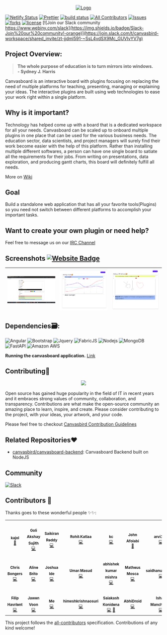 <p align="center">
  <a href="#">
    <img src="https://github.com/Canvasbird/canvasboard/blob/master/src/assets/Canvasboard.png?raw=true" alt="Logo" width="800">
</p>

[![Netlify Status](https://api.netlify.com/api/v1/badges/d8d6b080-423d-45c8-974e-fb1f7986a028/deploy-status)](https://app.netlify.com/sites/canvasboard/deploys)
[![Prettier](https://img.shields.io/badge/code_style-prettier-ff69b4.svg)](https://prettier.io)
[![build status](https://github.com/Canvasbird/canvasboard/workflows/Build/badge.svg)](https://github.com/Canvasbird/canvasboard/actions)
[![All Contributors](https://img.shields.io/badge/all_contributors-20-orange.svg?style=flat-square)](#contributors-)
[![Issues](https://img.shields.io/github/issues/Canvasbird/canvasboard)](#issues)
[![forks](https://img.shields.io/github/forks/Canvasbird/canvasboard)](#forks)
[![license](https://img.shields.io/github/license/Canvasbird/canvasboard)](#license)
[![Join our Slack community https://www.webiny.com/slack](https://img.shields.io/badge/Slack-Join%20our%20community!-orange)](https://join.slack.com/t/canvasbird-workspace/shared_invite/zt-jjdml591-~SsL4vdSX9Mc_GUVIvYV7g)
</br>

## Project Overview:

 > <strong>The whole purpose of education is to turn mirrors into windows.<br>- Sydney J. Harris</strong>

Canvasboard is an interactive board with plugins focusing on replacing the need of multiple platforms for teaching, presenting, managing or explaining your ideas. The interactive plugins are built using web technologies to ease your work right within a single platform.

## Why is it important?

Technology has helped come up with a board that is a dedicated workspace for all your needs. 
Canvasboard can be scaled up to onboard multiple plugins in one place that can be used for the various business needs. The education sector, data scientists, and project managers will surely find their work become easier with the help of this platform. Rather than installing multiple different softwares, a person can have one single board to satiate all the requirements for their jobs. From writing on presentations, data exploration, and producing gantt charts, this board will definitely fulfill all needs.

More on [Wiki](https://github.com/Canvasbird/canvasboard/wiki)

## Goal

Build a standalone web application that has all your favorite tools(Plugins) so you need not switch between different platforms to accomplish your important tasks.

## Want to create your own plugin or need help?

Feel free to message us on our [IRC Channel](https://gitter.im/canvasbird/canvasboard-frontend)

## Screenshots [![Website Badge](https://img.shields.io/badge/Visit-Now-green?style=for-the-badge&logo=vercel)](https://canvasboard.live/)

| ![cb_1][01] | ![cb_2][02] | ![cb3_3][03] |
| --- | --- | --- |

## Dependencies🗃:
<p><img src="https://img.shields.io/badge/-Angular-FF0000?style=flat-square&amp;logo=angular" alt="Angular" class="screenshot">
<img src="https://img.shields.io/badge/-Bootstrap-563D7C?style=flat-square&amp;logo=bootstrap" alt="Bootstrap" class="screenshot">
<img src="https://img.shields.io/badge/-Jquery-black?style=flat-square&amp;logo=Jquery" alt="Jquery" class="screenshot">
<img src="https://img.shields.io/badge/-FabricJS-yellow?style=flat-square&amp;logo=fabricjs" alt="FabricJS" class="screenshot">
<img src="https://img.shields.io/badge/-Nodejs-black?style=flat-square&amp;logo=Node.js" alt="Nodejs" class="screenshot">
<img src="https://img.shields.io/badge/-MongoDB-black?style=flat-square&amp;logo=mongodb" alt="MongoDB" class="screenshot">
<img src="https://img.shields.io/badge/-FastAPI-darkblue?style=flat-square&amp;logo=fastapi" alt="FastAPI" class="screenshot">
<img src="https://img.shields.io/badge/Amazon%20AWS-232F3E?style=flat-square&amp;logo=amazon-aws" alt="Amazon AWS" class="screenshot"></p>



<strong>Running the canvasboard application.</strong> [Link](https://github.com/Canvasbird/canvasboard/wiki/Cloning-Canvasboard-frontend)

## Contributing🤝 

<p align="center">
<img src="https://github.com/Canvasbird/canvasbird-wiki/blob/master/images/footer.png?raw=true">
</p>

Open source has gained huge popularity in the field of IT in recent years and it embraces strong values of community, collaboration, and transparency. Contributions are what make the open-source community an amazing place to learn, inspire, and create. Please consider contributing to the project, with your ideas, your artwork, and your code.

Please feel free to checkout [Canvasbird Contribution Guidelines](https://github.com/Canvasbird/canvasbird-wiki/wiki/Contribution-Guidelines)

## Related Repositories❤️
- [canvasbird/canvasboard-backend](https://github.com/Canvasbird/canvasboard-backend): Canvasboard Backend built on NodeJS

## Community

[![Slack](https://img.shields.io/badge/chat-on_slack-purple.svg?style=for-the-badge&logo=slack)](https://join.slack.com/t/canvasbird-workspace/shared_invite/zt-jjdml591-~SsL4vdSX9Mc_GUVIvYV7g)

## Contributors 🌟

Thanks goes to these wonderful people ✨✨:

<!-- ALL-CONTRIBUTORS-LIST:START - Do not remove or modify this section -->
<!-- prettier-ignore-start -->
<!-- markdownlint-disable -->
<table>
  <tr>
    <td align="center"><a href="https://www.linkedin.com/in/kajol-kumari-73245b166/"><img src="https://avatars0.githubusercontent.com/u/44888949?v=4" width="100px;" alt=""/><br /><sub><b>kajol</b></sub></a><br /><a href="https://github.com/Canvasbird/canvasboard/commits?author=Kajol-Kumari" title="Documentation">📖</a></td>
    <td align="center"><a href="http://goliakshay.vercel.app"><img src="https://avatars2.githubusercontent.com/u/32712438?v=4" width="100px;" alt=""/><br /><sub><b>Goli Akshay Sujith</b></sub></a><br /><a href="https://github.com/Canvasbird/canvasboard/commits?author=goliakshay357" title="Code">💻</a></td>
    <td align="center"><a href="http://kingavatar.github.io"><img src="https://avatars2.githubusercontent.com/u/31726036?v=4" width="100px;" alt=""/><br /><sub><b>Saikiran Reddy</b></sub></a><br /><a href="https://github.com/Canvasbird/canvasboard/commits?author=kingavatar" title="Code">💻</a></td>
    <td align="center"><a href="https://github.com/rohitkatlaa"><img src="https://avatars2.githubusercontent.com/u/42460632?v=4" width="100px;" alt=""/><br /><sub><b>Rohit Katlaa</b></sub></a><br /><a href="https://github.com/Canvasbird/canvasboard/commits?author=rohitkatlaa" title="Code">💻</a></td>
    <td align="center"><a href="https://kartikchandra14.github.io"><img src="https://avatars1.githubusercontent.com/u/29736729?v=4" width="100px;" alt=""/><br /><sub><b>kc</b></sub></a><br /><a href="https://github.com/Canvasbird/canvasboard/commits?author=kartikchandra14" title="Code">💻</a></td>
    <td align="center"><a href="http://johnafolabi.com"><img src="https://avatars0.githubusercontent.com/u/19263499?v=4" width="100px;" alt=""/><br /><sub><b>John Afolabi</b></sub></a><br /><a href="#design-john-afolabi" title="Design">🎨</a></td>
    <td align="center"><a href="https://github.com/aravindveluri"><img src="https://avatars3.githubusercontent.com/u/43075004?v=4" width="100px;" alt=""/><br /><sub><b>arvi178</b></sub></a><br /><a href="https://github.com/Canvasbird/canvasboard/commits?author=aravindveluri" title="Code">💻</a></td>
  </tr>
  <tr>
    <td align="center"><a href="https://daily-dev-tips.com"><img src="https://avatars1.githubusercontent.com/u/554874?v=4" width="100px;" alt=""/><br /><sub><b>Chris Bongers</b></sub></a><br /><a href="https://github.com/Canvasbird/canvasboard/commits?author=rebelchris" title="Code">💻</a></td>
    <td align="center"><a href="http://alinebrito.com"><img src="https://avatars1.githubusercontent.com/u/14023536?v=4" width="100px;" alt=""/><br /><sub><b>Aline Brito</b></sub></a><br /><a href="https://github.com/Canvasbird/canvasboard/commits?author=alinebrito" title="Code">💻</a></td>
    <td align="center"><a href="https://github.com/joshyide"><img src="https://avatars3.githubusercontent.com/u/25023919?v=4" width="100px;" alt=""/><br /><sub><b>Joshua Ide</b></sub></a><br /><a href="https://github.com/Canvasbird/canvasboard/commits?author=joshyide" title="Code">💻</a></td>
    <td align="center"><a href="https://github.com/umar07"><img src="https://avatars1.githubusercontent.com/u/11666006?v=4" width="100px;" alt=""/><br /><sub><b>Umar Masud</b></sub></a><br /><a href="https://github.com/Canvasbird/canvasboard/commits?author=umar07" title="Code">💻</a></td>
    <td align="center"><a href="https://github.com/karma200020"><img src="https://avatars1.githubusercontent.com/u/39916499?v=4" width="100px;" alt=""/><br /><sub><b>abhishek kumar mishra</b></sub></a><br /><a href="https://github.com/Canvasbird/canvasboard/commits?author=karma200020" title="Code">💻</a></td>
    <td align="center"><a href="https://github.com/matheusmosca"><img src="https://avatars0.githubusercontent.com/u/42419282?v=4" width="100px;" alt=""/><br /><sub><b>Matheus Mosca</b></sub></a><br /><a href="https://github.com/Canvasbird/canvasboard/commits?author=matheusmosca" title="Code">💻</a></td>
    <td align="center"><a href="https://github.com/saidhanush1212"><img src="https://avatars2.githubusercontent.com/u/32712645?v=4" width="100px;" alt=""/><br /><sub><b>saidhanush1212</b></sub></a><br /><a href="https://github.com/Canvasbird/canvasboard/commits?author=saidhanush1212" title="Code">💻</a></td>
  </tr>
  <tr>
    <td align="center"><a href="https://filip.havrlent.com"><img src="https://avatars0.githubusercontent.com/u/16169571?v=4" width="100px;" alt=""/><br /><sub><b>Filip Havrlent</b></sub></a><br /><a href="https://github.com/Canvasbird/canvasboard/commits?author=fhavrlent" title="Code">💻</a></td>
    <td align="center"><a href="https://github.com/jawsvk"><img src="https://avatars1.githubusercontent.com/u/36097628?v=4" width="100px;" alt=""/><br /><sub><b>Jawen Voon</b></sub></a><br /><a href="https://github.com/Canvasbird/canvasboard/commits?author=jawsvk" title="Code">💻</a></td>
    <td align="center"><a href="https://github.com/validity-check"><img src="https://avatars2.githubusercontent.com/u/63739210?v=4" width="100px;" alt=""/><br /><sub><b>Me</b></sub></a><br /><a href="https://github.com/Canvasbird/canvasboard/commits?author=validity-check" title="Code">💻</a></td>
    <td align="center"><a href="https://github.com/himeshkrishnaosuri"><img src="https://avatars0.githubusercontent.com/u/33364249?v=4" width="100px;" alt=""/><br /><sub><b>himeshkrishnaosuri</b></sub></a><br /><a href="https://github.com/Canvasbird/canvasboard/commits?author=himeshkrishnaosuri" title="Code">💻</a></td>
    <td align="center"><a href="https://sal2701.github.io"><img src="https://avatars0.githubusercontent.com/u/42511766?v=4" width="100px;" alt=""/><br /><sub><b>Saiakash Konidena</b></sub></a><br /><a href="https://github.com/Canvasbird/canvasboard/commits?author=sal2701" title="Code">💻</a> <a href="#design-sal2701" title="Design">🎨</a></td>
    <td align="center"><a href="https://github.com/DevoAbhi"><img src="https://avatars3.githubusercontent.com/u/54373853?v=4" width="100px;" alt=""/><br /><sub><b>AbhiDroid</b></sub></a><br /><a href="https://github.com/Canvasbird/canvasboard/commits?author=DevoAbhi" title="Code">💻</a></td>
    <td align="center"><a href="http://ishanmanchanda.github.io"><img src="https://avatars3.githubusercontent.com/u/22176290?v=4" width="100px;" alt=""/><br /><sub><b>Ishan Manchanda</b></sub></a><br /><a href="https://github.com/Canvasbird/canvasboard/commits?author=IshanManchanda" title="Code">💻</a></td>
  </tr>
</table>

<!-- markdownlint-enable -->
<!-- prettier-ignore-end -->
<!-- ALL-CONTRIBUTORS-LIST:END -->

This project follows the [all-contributors](https://github.com/all-contributors/all-contributors) specification. Contributions of any kind welcome!


[//]: #ImageLinks
[01]: https://github.com/goliakshay357/hack-images/blob/master/hack2.png?raw=true
[02]: https://github.com/goliakshay357/hack-images/blob/master/graph.png?raw=true
[03]: https://github.com/goliakshay357/hack-images/blob/master/Screenshot%20from%202020-09-13%2020-38-40.png?raw=true
